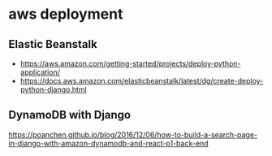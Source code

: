 # aws deployment 

## Elastic Beanstalk 

- https://aws.amazon.com/getting-started/projects/deploy-python-application/
- https://docs.aws.amazon.com/elasticbeanstalk/latest/dg/create-deploy-python-django.html

## DynamoDB with Django 

https://poanchen.github.io/blog/2016/12/06/how-to-build-a-search-page-in-django-with-amazon-dynamodb-and-react-p1-back-end